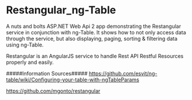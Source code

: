 # Restangular_ng-Table
A nuts and bolts ASP.NET Web Api 2 app demonstrating the Restangular service in conjunction with ng-Table. It shows how to not only access data through the service, but also displaying, paging, sorting & filtering data using ng-Table.

Restangular is an AngularJS service to handle Rest API Restful Resources properly and easily.


#####Information Sources#####
https://github.com/esvit/ng-table/wiki/Configuring-your-table-with-ngTableParams

https://github.com/mgonto/restangular
